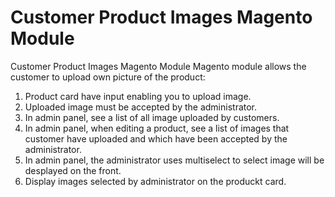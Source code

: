 # Customer Product Images Magento Module
Customer Product Images Magento Module
Magento module allows the customer to upload own picture of the product:
1. Product card have input enabling you to upload image.
2. Uploaded image must be accepted by the administrator.
3. In admin panel, see a list of all image uploaded by customers.
4. In admin panel, when editing a product, see a list of images that customer have uploaded 
and which have been accepted by the administrator.
5. In admin panel, the administrator uses multiselect to select image will be desplayed on the front.
6. Display images selected by administrator on the produckt card.

